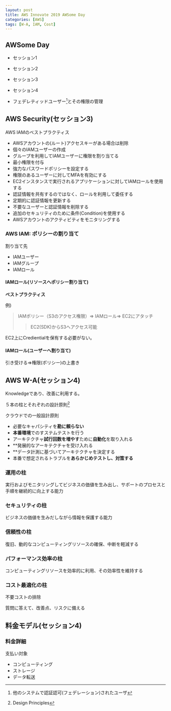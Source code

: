 ```yaml
---
layout: post
title: AWS Innovate 2019 AWSome Day
categories: [AWS]
tags: [W-A, IAM, Cost]
---
```


## AWSome Day 
* セッション1
* セッション2
* セッション3
* セッション4


* フェデレティッドユーザー[^1]とその権限の管理
 

## AWS Security(セッション3)

AWS IAMのベストプラクティス
* AWSアカウントの(ルート)アクセスキーがある場合は削除
* 個々のIAMユーザーの作成
* グループを利用してIAMユーザーに権限を割り当てる
* 最小権限を付与
* 強力なパスワードポリシーを設定する
* 権限のあるユーザーに対してMFAを有効にする
* EC2インスタンスで実行されるアプリケーションに対してIAMロールを使用する
* 認証情報を共有するのではなく、ロールを利用して委任する
* 定期的に認証情報を更新する
* 不要なユーザーと認証情報を削除する
* 追加のセキュリティのために条件(Condition)を使用する
* AWSアカウントのアクティビティをモニタリングする

### AWS IAM: ポリシーの割り当て

割り当て先

* IAMユーザー
* IAMグループ
* IAMロール

#### IAMロール(リソースへポリシー割り当て)
__ベストプラクティス__

例)
> IAMポリシー（S3のアクセス権限）=> IAMロール=> EC2にアタッチ
>> EC2(SDK)からS3へアクセス可能

EC2上にCredientialを保有する必要がない。

#### IAMロール(ユーザーへ割り当て)
引き受ける=>権限(ポリシー)の上書き


[^1]: 他のシステムで認証認可(フェデレーション)されたユーザ

## AWS W-A(セッション4)
Knowledgeであり、改善に利用する。

５本の柱とそれぞれの設計原則[^設計原則]

クラウドでの一般設計原則
* 必要なキャパシティを**勘に頼らない**
* **本番環境**でのすステムテストを行う
* アーキテクチャ**試行回数を増やす**ために**自動化**を取り入れる
* **発展的なアーキテクチャを受け入れる
* **データ計測に基づいてアーキテクチャを決定する
* 本番で想定されるトラブルを**あらかじめテストし、対策する**

### 運用の柱
実行およびモニタリングしてビジネスの価値を生み出し、サポートのプロセスと手順を継続的に向上する能力

### セキュリティの柱
ビジネスの価値を生みだしながら情報を保護する能力

### 信頼性の柱
復旧、動的なコンピューティングリソースの確保、中断を軽減する

### パフォーマンス効率の柱
コンピューティングリソースを効率的に利用、その効率性を維持する

### コスト最適化の柱
不要コストの排除


質問に答えて、改善点、リスクに備える

[^設計原則]: Design Principles

## 料金モデル(セッション4)

### 料金詳細
支払い対象
* コンピューティング
* ストレージ
* データ転送

 
